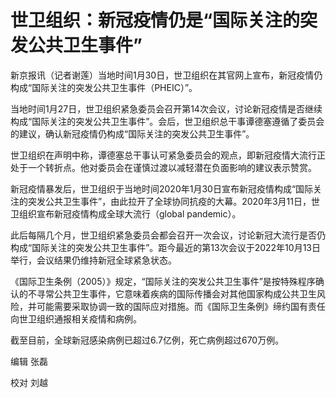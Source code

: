 # 世卫组织：新冠疫情仍是“国际关注的突发公共卫生事件”

新京报讯（记者谢莲）当地时间1月30日，世卫组织在其官网上宣布，新冠疫情仍构成“国际关注的突发公共卫生事件（PHEIC）”。

当地时间1月27日，世卫组织紧急委员会召开第14次会议，讨论新冠疫情是否继续构成“国际关注的突发公共卫生事件”。会后，世卫组织总干事谭德塞遵循了委员会的建议，确认新冠疫情仍构成“国际关注的突发公共卫生事件”。

世卫组织在声明中称，谭德塞总干事认可紧急委员会的观点，即新冠疫情大流行正处于一个转折点。他对委员会在谨慎过渡以减轻潜在负面影响的建议表示赞赏。

新冠疫情暴发后，世卫组织于当地时间2020年1月30日宣布新冠疫情构成“国际关注的突发公共卫生事件”，由此拉开了全球协同抗疫的大幕。2020年3月11日，世卫组织宣布新冠疫情构成全球大流行（global
pandemic）。

此后每隔几个月，世卫组织紧急委员会都会召开一次会议，讨论新冠大流行是否仍构成“国际关注的突发公共卫生事件”。距今最近的第13次会议于2022年10月13日举行，会议结果仍维持新冠全球紧急状态。

《国际卫生条例（2005）》规定，“国际关注的突发公共卫生事件”是按特殊程序确认的不寻常公共卫生事件，它意味着疾病的国际传播会对其他国家构成公共卫生风险，并可能需要采取协调一致的国际应对措施。而《国际卫生条例》缔约国有责任向世卫组织通报相关疫情和病例。

截至目前，全球新冠感染病例已超过6.7亿例，死亡病例超过670万例。

编辑 张磊

校对 刘越

